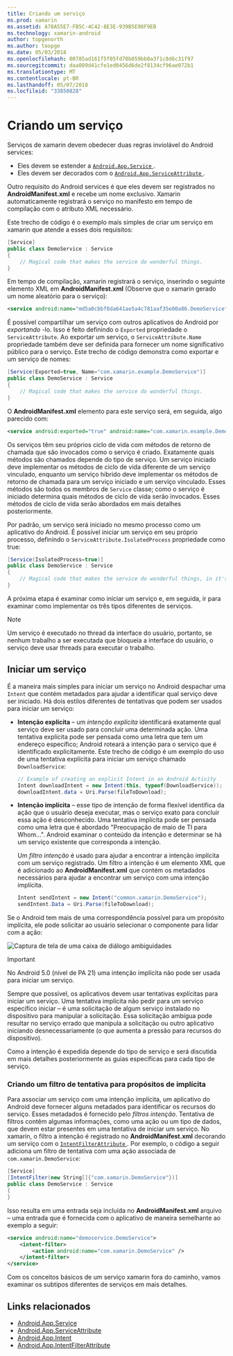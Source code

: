 ```yaml
---
title: Criando um serviço
ms.prod: xamarin
ms.assetid: A78A55E7-FB5C-4C42-8E3E-939B5E98F9EB
ms.technology: xamarin-android
author: topgenorth
ms.author: toopge
ms.date: 05/03/2018
ms.openlocfilehash: 00785ad161f5f05fd70b059bb0a3f1c8d6c31f97
ms.sourcegitcommit: daa089d41cfe1ed0456d6de2f8134cf96ae072b1
ms.translationtype: MT
ms.contentlocale: pt-BR
ms.lasthandoff: 05/07/2018
ms.locfileid: "33850828"
---
```

# <a name="creating-a-service"></a>Criando um serviço

Serviços de xamarin devem obedecer duas regras inviolável do Android services:

* Eles devem se estender a [ `Android.App.Service` ](https://developer.xamarin.com/api/type/Android.App.Service/).
* Eles devem ser decorados com o [ `Android.App.ServiceAttribute` ](https://developer.xamarin.com/api/type/Android.App.ServiceAttribute/).

Outro requisito do Android services é que eles devem ser registrados no **AndroidManifest.xml** e recebe um nome exclusivo. Xamarin automaticamente registrará o serviço no manifesto em tempo de compilação com o atributo XML necessário.

Este trecho de código é o exemplo mais simples de criar um serviço em xamarin que atende a esses dois requisitos:  

```csharp
[Service]
public class DemoService : Service
{
    // Magical code that makes the service do wonderful things.
}
```

Em tempo de compilação, xamarin registrará o serviço, inserindo o seguinte elemento XML em **AndroidManifest.xml** (Observe que o xamarin gerado um nome aleatório para o serviço):

```xml
<service android:name="md5a0cbbf8da641ae5a4c781aaf35e00a86.DemoService" />
```

É possível compartilhar um serviço com outros aplicativos do Android por _exportando_ -lo. Isso é feito definindo o `Exported` propriedade o `ServiceAttribute`. Ao exportar um serviço, o `ServiceAttribute.Name` propriedade também deve ser definida para fornecer um nome significativo público para o serviço. Este trecho de código demonstra como exportar e um serviço de nomes:

```csharp
[Service(Exported=true, Name="com.xamarin.example.DemoService")]
public class DemoService : Service
{
    // Magical code that makes the service do wonderful things.
}
```

O **AndroidManifest.xml** elemento para este serviço será, em seguida, algo parecido com:

```xml
<service android:exported="true" android:name="com.xamarin.example.DemoService" />
```

Os serviços têm seu próprios ciclo de vida com métodos de retorno de chamada que são invocados como o serviço é criado. Exatamente quais métodos são chamados depende do tipo de serviço. Um serviço iniciado deve implementar os métodos de ciclo de vida diferente de um serviço vinculado, enquanto um serviço híbrido deve implementar os métodos de retorno de chamada para um serviço iniciado e um serviço vinculado. Esses métodos são todos os membros de `Service` classe; como o serviço é iniciado determina quais métodos de ciclo de vida serão invocados. Esses métodos de ciclo de vida serão abordados em mais detalhes posteriormente.

Por padrão, um serviço será iniciado no mesmo processo como um aplicativo do Android. É possível iniciar um serviço em seu próprio processo, definindo o `ServiceAttribute.IsolatedProcess` propriedade como true:

```csharp
[Service(IsolatedProcess=true)]
public class DemoService : Service
{
    // Magical code that makes the service do wonderful things, in it's own process!
}
```

A próxima etapa é examinar como iniciar um serviço e, em seguida, ir para examinar como implementar os três tipos diferentes de serviços.

> [!NOTE]
> Um serviço é executado no thread da interface do usuário, portanto, se nenhum trabalho a ser executada que bloqueia a interface do usuário, o serviço deve usar threads para executar o trabalho.

## <a name="starting-a-service"></a>Iniciar um serviço

É a maneira mais simples para iniciar um serviço no Android despachar uma `Intent` que contém metadados para ajudar a identificar qual serviço deve ser iniciado. Há dois estilos diferentes de tentativas que podem ser usados para iniciar um serviço:

-   **Intenção explícita** &ndash; um _intenção explícita_ identificará exatamente qual serviço deve ser usado para concluir uma determinada ação. Uma tentativa explícita pode ser pensada como uma letra que tem um endereço específico; Android roteará a intenção para o serviço que é identificado explicitamente. Este trecho de código é um exemplo do uso de uma tentativa explícita para iniciar um serviço chamado `DownloadService`:

    ```csharp
    // Example of creating an explicit Intent in an Android Activity
    Intent downloadIntent = new Intent(this, typeof(DownloadService));
    downloadIntent.data = Uri.Parse(fileToDownload);
    ```

-   **Intenção implícita** &ndash; esse tipo de intenção de forma flexível identifica da ação que o usuário deseja executar, mas o serviço exato para concluir essa ação é desconhecido. Uma tentativa implícita pode ser pensada como uma letra que é abordado "Preocupação de maio de TI para Whom...".
    Android examinar o conteúdo da intenção e determinar se há um serviço existente que corresponda a intenção.

    Um _filtro intenção_ é usado para ajudar a encontrar a intenção implícita com um serviço registrado. Um filtro a intenção é um elemento XML que é adicionado ao **AndroidManifest.xml** que contém os metadados necessários para ajudar a encontrar um serviço com uma intenção implícita.

    ```csharp
    Intent sendIntent = new Intent("common.xamarin.DemoService");
    sendIntent.Data = Uri.Parse(fileToDownload);
    ```

Se o Android tem mais de uma correspondência possível para um propósito implícita, ele pode solicitar ao usuário selecionar o componente para lidar com a ação:

![Captura de tela de uma caixa de diálogo ambiguidades](images/creating-a-service-01.png "captura de tela de uma caixa de diálogo ambiguidades")

> [!IMPORTANT]
> No Android 5.0 (nível de PA 21) uma intenção implícita não pode ser usada para iniciar um serviço.

Sempre que possível, os aplicativos devem usar tentativas explícitas para iniciar um serviço. Uma tentativa implícita não pedir para um serviço específico iniciar &ndash; é uma solicitação de algum serviço instalado no dispositivo para manipular a solicitação. Essa solicitação ambígua pode resultar no serviço errado que manipula a solicitação ou outro aplicativo iniciando desnecessariamente (o que aumenta a pressão para recursos do dispositivo).

Como a intenção é expedida depende do tipo de serviço e será discutida em mais detalhes posteriormente as guias específicas para cada tipo de serviço.


### <a name="creating-an-intent-filter-for-implicit-intents"></a>Criando um filtro de tentativa para propósitos de implícita

Para associar um serviço com uma intenção implícita, um aplicativo do Android deve fornecer alguns metadados para identificar os recursos do serviço. Esses metadados é fornecido pelo _filtros intenção_. Tentativa de filtros contêm algumas informações, como uma ação ou um tipo de dados, que devem estar presentes em uma tentativa de iniciar um serviço. No xamarin, o filtro a intenção é registrado no **AndroidManifest.xml** decorando um serviço com o [ `IntentFilterAttribute` ](https://developer.xamarin.com/api/type/Android.App.IntentFilterAttribute/). Por exemplo, o código a seguir adiciona um filtro de tentativa com uma ação associada de `com.xamarin.DemoService`:

```csharp
[Service]
[IntentFilter(new String[]{"com.xamarin.DemoService"})]
public class DemoService : Service
{
}
```

Isso resulta em uma entrada seja incluída no **AndroidManifest.xml** arquivo &ndash; uma entrada que é fornecida com o aplicativo de maneira semelhante ao exemplo a seguir:

```xml
<service android:name="demoservice.DemoService">
    <intent-filter>
        <action android:name="com.xamarin.DemoService" />
    </intent-filter>
</service>
```

Com os conceitos básicos de um serviço xamarin fora do caminho, vamos examinar os subtipos diferentes de serviços em mais detalhes.


## <a name="related-links"></a>Links relacionados

- [Android.App.Service](https://developer.xamarin.com/api/type/Android.App.Service/)
- [Android.App.ServiceAttribute](https://developer.xamarin.com/api/type/Android.App.ServiceAttribute/)
- [Android.App.Intent](https://developer.xamarin.com/api/type/Android.Content.Intent/)
- [Android.App.IntentFilterAttribute](https://developer.xamarin.com/api/type/Android.App.IntentFilterAttribute/)
